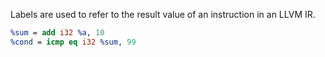 Labels are used to refer to the result value of an instruction in an LLVM IR.
```ll
%sum = add i32 %a, 10
%cond = icmp eq i32 %sum, 99
```

